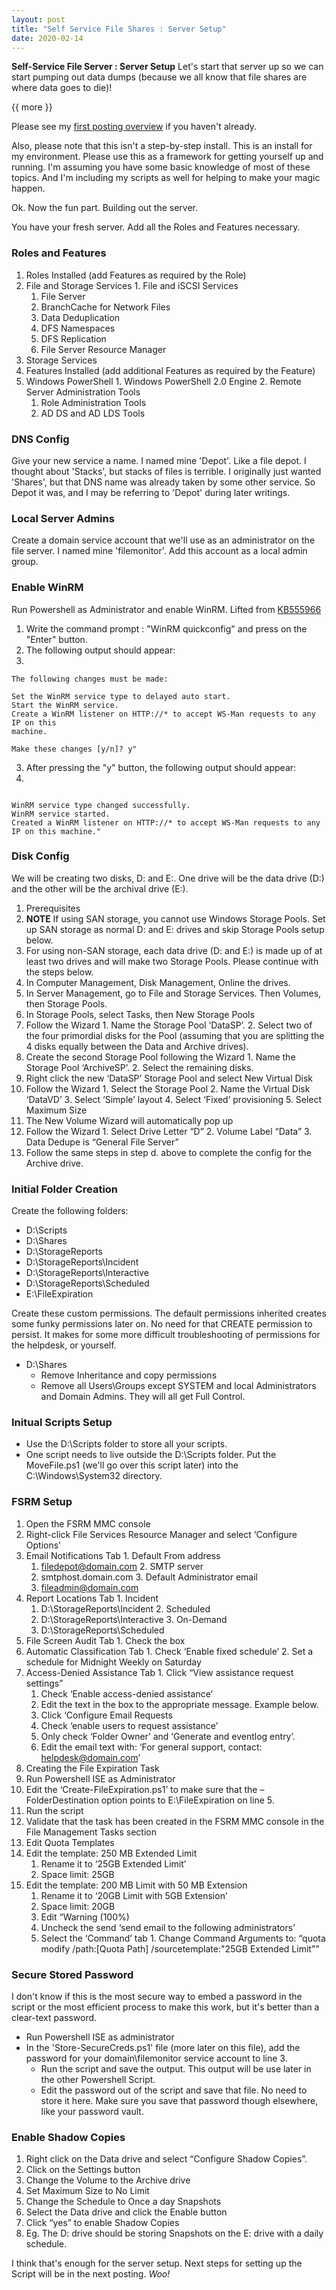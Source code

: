 ```yaml
---
layout: post
title: "Self Service File Shares : Server Setup"
date: 2020-02-14
---
```


**Self-Service File Server : Server Setup**  Let's start that server up so we can start pumping out data dumps (because we all know that file shares are where data goes to die)!

{{ more }}

Please see my [first posting overview](https://soccershoe.github.io/JustAnotherAdmin/blog/2020/02/14/SelfServiceFileServer) if you haven't already.

Also, please note that this isn't a step-by-step install.  This is an install for my environment.  Please use this as a framework for getting yourself up and running.  I'm assuming you have some basic knowledge of most of these topics.  And I'm including my scripts as well for helping to make your magic happen.

Ok.  Now the fun part.  Building out the server.

You have your fresh server.  Add all the Roles and Features necessary.  

### Roles and Features ###
1. Roles Installed (add Features as required by the Role)
  1. File and Storage Services
    1. File and iSCSI Services
      1. File Server
      2. BranchCache for Network Files
      3. Data Deduplication
      4. DFS Namespaces
      5. DFS Replication
      6. File Server Resource Manager
  2. Storage Services
2. Features Installed (add additional Features as required by the Feature)
  1. Windows PowerShell
    1. Windows PowerShell 2.0 Engine
    2. Remote Server Administration Tools
      1. Role Administration Tools
      2. AD DS and AD LDS Tools

### DNS Config ###
Give your new service a name.  I named mine 'Depot'.  Like a file depot.  I thought about 'Stacks', but stacks of files is terrible.  I originally just wanted 'Shares', but that DNS name was already taken by some other service.  So Depot it was, and I may be referring to 'Depot' during later writings.  

### Local Server Admins ###
Create a domain service account that we'll use as an administrator on the file server.  I named mine 'filemonitor'.  Add this account as a local admin group.  

### Enable WinRM ###
Run Powershell as Administrator and enable WinRM.  Lifted from [KB555966](https://support.microsoft.com/en-us/help/555966)

1. Write the command prompt : "WinRM quickconfig" and press on the "Enter" button.
2. The following output should appear:
  1. 
``` "WinRM is not set up to allow remote access to this machine for management.
The following changes must be made:
 
Set the WinRM service type to delayed auto start.
Start the WinRM service.
Create a WinRM listener on HTTP://* to accept WS-Man requests to any IP on this
machine.
 
Make these changes [y/n]? y" 
```

3. After pressing the "y" button, the following output should appear:
  1. 
``` "WinRM has been updated for remote management.
 
WinRM service type changed successfully.
WinRM service started.
Created a WinRM listener on HTTP://* to accept WS-Man requests to any IP on this machine." 
```

### Disk Config ###
We will be creating two disks, D: and E:.  One drive will be the data drive (D:\) and the other will be the archival drive (E:\).  

1. Prerequisites
  1. **NOTE**   If using SAN storage, you cannot use Windows Storage Pools.  Set up SAN storage as normal D: and E: drives and skip Storage Pools setup below.
  2. For using non-SAN storage, each data drive (D: and E:) is made up of at least two drives and will make two Storage  Pools.  Please continue with the steps below.
2. In Computer Management, Disk Management, Online the drives.
3. In Server Management, go to File and Storage Services. Then Volumes, then Storage Pools.
  1. In Storage Pools, select Tasks, then New Storage Pools
  2. Follow the Wizard
    1. Name the Storage Pool ‘DataSP’.
    2. Select two of the four primordial disks for the Pool (assuming that you are splitting the 4 disks equally between the Data and Archive drives).
  3. Create the second Storage Pool following the Wizard
    1. Name the Storage Pool ‘ArchiveSP’.
    2. Select the remaining disks.
   4. Right click the new ‘DataSP’ Storage Pool and select New Virtual Disk
   5. Follow the Wizard
    1. Select the Storage Pool
    2. Name the Virtual Disk ‘DataVD’
    3. Select ‘Simple’ layout
    4. Select ‘Fixed’ provisioning
    5. Select Maximum Size
   6. The New Volume Wizard will automatically pop up
   7. Follow the Wizard
    1. Select Drive Letter “D”
    2. Volume Label “Data”
    3. Data Dedupe is “General File Server”
   8. Follow the same steps in step d. above to complete the config for the Archive drive.

### Initial Folder Creation ###
Create the following folders: 
* D:\Scripts
* D:\Shares
* D:\StorageReports
* D:\StorageReports\Incident
* D:\StorageReports\Interactive
* D:\StorageReports\Scheduled
* E:\FileExpiration

Create these custom permissions.  The default permissions inherited creates some funky permissions later on.  No need for that CREATE permission to persist.  It makes for some more difficult troubleshooting of permissions for the helpdesk, or yourself.
* D:\Shares
  * Remove Inheritance and copy permissions
  * Remove all Users\Groups except SYSTEM and local Administrators and Domain Admins.  They will all get Full Control.

### Initual Scripts Setup ###
* Use the D:\Scripts folder to store all your scripts.  
* One script needs to live outside the D:\Scripts folder.  Put the MoveFile.ps1 (we'll go over this script later) into the C:\Windows\System32 directory.

### FSRM Setup ###
1. Open the FSRM MMC console
2. Right-click File Services Resource Manager and select ‘Configure Options’
  1. Email Notifications Tab
    1. Default From address
      1. filedepot@domain.com
    2. SMTP server
      1. smtphost.domain.com
    3. Default Administrator email
      1. fileadmin@domain.com
  2. Report Locations Tab
    1. Incident
      1. D:\StorageReports\Incident
    2. Scheduled
      1. D:\StorageReports\Interactive
    3. On-Demand
      1. D:\StorageReports\Scheduled
  3. File Screen Audit Tab
    1. Check the box
  4. Automatic Classification Tab
    1. Check ‘Enable fixed schedule’
    2. Set a schedule for Midnight Weekly on Saturday
  5. Access-Denied Assistance Tab
    1. Click “View assistance request settings”
      1. Check ‘Enable access-denied assistance’
      2. Edit the text in the box to the appropriate message.  Example below.
      3. Click ‘Configure Email Requests
        1. Check ‘enable users to request assistance’
        2. Only check ‘Folder Owner’ and ‘Generate and eventlog entry’.
        3. Edit the email text with:  ‘For general support, contact: helpdesk@domain.com’
3. Creating the File Expiration Task
  1. Run Powershell ISE as Administrator
  2. Edit the ‘Create-FileExpiration.ps1’ to make sure that the –FolderDestination option points to E:\FileExpiration on line 5.
  3. Run the script
  4. Validate that the task has been created in the FSRM MMC console in the File Management Tasks section
4. Edit Quota Templates
  1. Edit the template:  250 MB Extended Limit
      1. Rename it to ‘25GB Extended Limit’
      2. Space limit:  25GB
  2. Edit the template:  200 MB Limit with 50 MB Extension
      1. Rename it to ‘20GB Limit with 5GB Extension’
      2. Space limit:  20GB
      3. Edit “Warning (100%)
        1. Uncheck the send ‘send email to the following administrators’
        2. Select the ‘Command’ tab
          1. Change Command Arguments to:  “quota modify /path:[Quota Path] /sourcetemplate:"25GB Extended Limit"”

### Secure Stored Password ###
I don't know if this is the most secure way to embed a password in the script or the most efficient process to make this work, but it's better than a clear-text password.  
* Run Powershell ISE as administrator
* In the 'Store-SecureCreds.ps1' file (more later on this file), add the password for your domain\filemonitor service account to line 3.  
  * Run the script and save the output.  This output will be use later in the other Powershell Script.
  * Edit the password out of the script and save that file.  No need to store it here.  Make sure you save that password though elsewhere, like your password vault.

### Enable Shadow Copies ###
1. Right click on the Data drive and select “Configure Shadow Copies”.
2. Click on the Settings button
3. Change the Volume to the Archive drive
4. Set Maximum Size to No Limit
5. Change the Schedule to Once a day Snapshots
6. Select the Data drive and click the Enable button
7. Click “yes” to enable Shadow Copies
8. Eg. The D: drive should be storing Snapshots on the E: drive with a daily schedule.

I think that's enough for the server setup.  Next steps for setting up the Script will be in the next posting.  *Woo!*